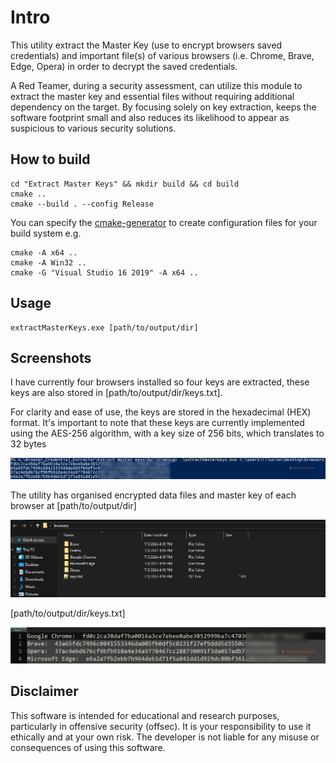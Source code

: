 # Intro
This utility extract the Master Key (use to encrypt browsers saved credentials) and important file(s) of various browsers (i.e. Chrome, Brave, Edge, Opera) in order to decrypt the saved credentials.

A Red Teamer, during a security assessment, can utilize this module to extract the master key and essential files without requiring additional dependency on the target. By focusing solely on key extraction, keeps the software footprint small and also reduces its likelihood to appear as suspicious to various security solutions.


## How to build

```
cd "Extract Master Keys" && mkdir build && cd build
cmake ..
cmake --build . --config Release
```

You can specify the [cmake-generator](https://cmake.org/cmake/help/latest/manual/cmake-generators.7.html) to create configuration files for your build system e.g.

```
cmake -A x64 ..
cmake -A Win32 ..
cmake -G "Visual Studio 16 2019" -A x64 ..
```

## Usage
```
extractMasterKeys.exe [path/to/output/dir]
```

## Screenshots
I have currently four browsers installed so four keys are extracted, these keys are also stored in [path/to/output/dir/keys.txt].

For clarity and ease of use, the keys are stored in the hexadecimal (HEX) format. It's important to note that these keys are currently implemented using the AES-256 algorithm, with a key size of 256 bits, which translates to 32 bytes

![Alt text](/screenshots/1.JPG?raw=true "Optional Title")

The utility has organised encrypted data files and master key of each browser at [path/to/output/dir]

![Alt text](/screenshots/2.JPG?raw=true "Optional Title")

[path/to/output/dir/keys.txt]

![Alt text](/screenshots/3.JPG?raw=true "Optional Title")


## Disclaimer

This software is intended for educational and research purposes, particularly in offensive security (offsec). It is your responsibility to use it ethically and at your own risk. The developer is not liable for any misuse or consequences of using this software.
